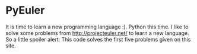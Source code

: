 PyEuler
=======

It is time to learn a new programming language :). Python this time. I like to solve some problems from http://projecteuler.net/ to learn a new language. So a little spoiler alert: This code solves the first five problems given on this site.
